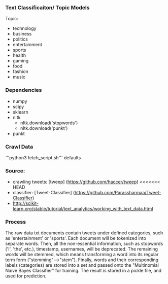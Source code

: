 ### Text Classificaiton/ Topic Models
Topic:
- technology 
- business
- politics
- entertainment
- sports
- health
- gaming
- food
- fashion
- music 


### Dependencies
- numpy
- scipy
- sklearn
- nltk
	- nltk.download('stopwords')
	- nltk.download('punkt')
- punkt

<!-- Add tweep requirements -->

### Crawl Data
'''python3 fetch_script.sh'''
defaults 



### Source:
- crawling tweets: [tweep] (https://github.com/haccer/tweep)
<<<<<<< HEAD
- classifier: [Tweet-Classifier] (https://github.com/Parassharmaa/Tweet-Classifier)
- http://scikit-learn.org/stable/tutorial/text_analytics/working_with_text_data.html

### Process
The raw data txt documents contain tweets under defined categories, such as 'entertainment' or 'sports'. Each document will be tokenized into separate words. Then, all the non-essential information, such as stopwords ('I', 'the', etc.), timestamp, usernames, will be deprecated. The remaining words will be stemmed, which means transforming a word into its regular term form ("stemming"-->"stem"). Finally, words and their corresponding labels (categories) are stored into a set and passed onto the "Multinomial Naive Bayes Classifier" for training. The result is stored in a pickle file, and used for prediction.